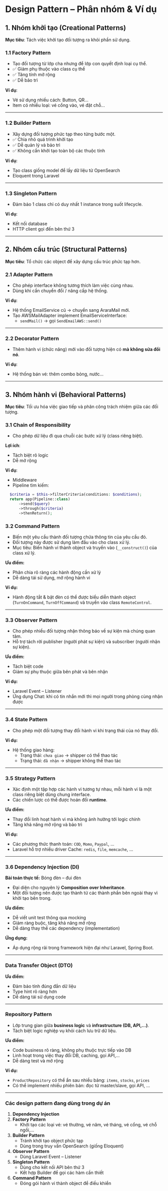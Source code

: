 # Design Pattern – Phân nhóm & Ví dụ

## 1. Nhóm khởi tạo (Creational Patterns)

**Mục tiêu**: Tách việc khởi tạo đối tượng ra khỏi phần sử dụng.

### 1.1 Factory Pattern

- Tạo đối tượng từ lớp cha nhưng để lớp con quyết định loại cụ thể.
- ✅ Giảm phụ thuộc vào class cụ thể
- ✅ Tăng tính mở rộng
- ✅ Dễ bảo trì

**Ví dụ**:

- Vé sử dụng nhiều cách: Button, QR...
- Item có nhiều loại: vé cổng vào, vé đặt chỗ...

---

### 1.2 Builder Pattern

- Xây dựng đối tượng phức tạp theo từng bước một.
- ✅ Chia nhỏ quá trình khởi tạo
- ✅ Dễ quản lý và bảo trì
- ✅ Không cần khởi tạo toàn bộ các thuộc tính

**Ví dụ**:

- Tạo class giống model để lấy dữ liệu từ OpenSearch
- Eloquent trong Laravel

---

### 1.3 Singleton Pattern

- Đảm bảo 1 class chỉ có duy nhất 1 instance trong suốt lifecycle.

**Ví dụ**:

- Kết nối database
- HTTP client gọi đến bên thứ 3

---

## 2. Nhóm cấu trúc (Structural Patterns)

**Mục tiêu**: Tổ chức các object để xây dựng cấu trúc phức tạp hơn.

### 2.1 Adapter Pattern

- Cho phép interface không tương thích làm việc cùng nhau.
- Dùng khi cần chuyển đổi / nâng cấp hệ thống.

**Ví dụ**:

- Hệ thống EmailService cũ → chuyển sang AraraMail mới.
- Tạo AWSMailAdapter implement EmailServiceInterface:
  - `sendMail()` → gọi `SendEmailAWS::send()`

---

### 2.2 Decorator Pattern

- Thêm hành vi (chức năng) mới vào đối tượng hiện có **mà không sửa đổi nó**.

**Ví dụ**:

- Hệ thống bán vé: thêm combo bỏng, nước...

---

## 3. Nhóm hành vi (Behavioral Patterns)

**Mục tiêu**: Tối ưu hóa việc giao tiếp và phân công trách nhiệm giữa các đối tượng.

### 3.1 Chain of Responsibility

- Cho phép dữ liệu đi qua chuỗi các bước xử lý (class riêng biệt).

**Lợi ích**:

- Tách biệt rõ logic
- Dễ mở rộng

**Ví dụ**:

- Middleware
- Pipeline tìm kiếm:
```php
  $criteria = $this->filterCriteria(conditions: $conditions);
  return app(Pipeline::class)
      ->send($query)
      ->through($criteria)
      ->thenReturn();
```

### 3.2 Command Pattern

- Biến một yêu cầu thành đối tượng chứa thông tin của yêu cầu đó.
- Đối tượng này được sử dụng làm đầu vào cho class xử lý.
- Mục tiêu: Biến hành vi thành object và truyền vào (`__construct()`) của class xử lý.

**Ưu điểm:**

- Phân chia rõ ràng các hành động cần xử lý
- Dễ dàng tái sử dụng, mở rộng hành vi

**Ví dụ:**

- Hành động tắt & bật đèn có thể được biểu diễn thành object (`TurnOnCommand`, `TurnOffCommand`) và truyền vào class `RemoteControl`.

---

### 3.3 Observer Pattern

- Cho phép nhiều đối tượng nhận thông báo về sự kiện mà chúng quan tâm.
- Hỗ trợ tách rời publisher (người phát sự kiện) và subscriber (người nhận sự kiện).

**Ưu điểm:**

- Tách biệt code
- Giảm sự phụ thuộc giữa bên phát và bên nhận

**Ví dụ:**

- Laravel Event – Listener
- Ứng dụng Chat: khi có tin nhắn mới thì mọi người trong phòng cùng nhận được

---

### 3.4 State Pattern

- Cho phép một đối tượng thay đổi hành vi khi trạng thái của nó thay đổi.

**Ví dụ:**

- Hệ thống giao hàng:
  - Trạng thái: `chưa giao` → shipper có thể thao tác
  - Trạng thái: `đã nhận` → shipper không thể thao tác

---

### 3.5 Strategy Pattern

- Xác định một tập hợp các hành vi tương tự nhau, mỗi hành vi là một class riêng biệt dùng chung interface.
- Các chiến lược có thể được hoán đổi **runtime**.

**Ưu điểm:**

- Thay đổi linh hoạt hành vi mà không ảnh hưởng tới logic chính
- Tăng khả năng mở rộng và bảo trì

**Ví dụ:**

- Các phương thức thanh toán: `COD`, `Momo`, `Paypal`, ...
- Laravel hỗ trợ nhiều driver Cache: `redis`, `file`, `memcache`, ...

---

### 3.6 Dependency Injection (DI)

**Bài toán thực tế:** Bóng đèn – đui đèn

- Đại diện cho nguyên lý **Composition over Inheritance**.
- Một đối tượng nên được tạo thành từ các thành phần bên ngoài thay vì khởi tạo bên trong.

**Ưu điểm:**

- Dễ viết unit test thông qua mocking
- Giảm ràng buộc, tăng khả năng mở rộng
- Dễ dàng thay thế các dependency (implementation)

**Ứng dụng:**

- Áp dụng rộng rãi trong framework hiện đại như Laravel, Spring Boot.

---

### Data Transfer Object (DTO)

**Ưu điểm:**

- Đảm bảo tính đúng đắn dữ liệu
- Type hint rõ ràng hơn
- Dễ dàng tái sử dụng code

---

### Repository Pattern

- Lớp trung gian giữa **business logic** và **infrastructure (DB, API,...)**.
- Tách biệt logic nghiệp vụ khỏi cách lưu trữ dữ liệu.

**Ưu điểm:**

- Code business rõ ràng, không phụ thuộc trực tiếp vào DB
- Linh hoạt trong việc thay đổi DB, caching, gọi API,...
- Dễ dàng test và mở rộng

**Ví dụ:**

- `ProductRepository` có thể ẩn sau nhiều bảng: `items`, `stocks`, `prices`
- Có thể implement nhiều phiên bản: đọc từ master/slave, gọi API, ...

---

### Các design pattern đang dùng trong dự án

1. **Dependency Injection**
2. **Factory Pattern**
   - Khởi tạo các loại vé: vé thường, vé năm, vé tháng, vé cổng, vé chỗ ngồi,...
3. **Builder Pattern**
   - Tránh khởi tạo object phức tạp
   - Dùng trong truy vấn OpenSearch (giống Eloquent)
4. **Observer Pattern**
   - Dùng Laravel Event – Listener
5. **Singleton Pattern**
   - Dùng cho kết nối API bên thứ 3
   - Kết hợp Builder để gọi các hàm cần thiết
6. **Command Pattern**
   - Đóng gói hành vi thành object để điều khiển


   


